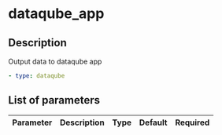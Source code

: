 # dataqube_app <Badge type='tip' text='community' vertical='top' />

## Description

Output data to dataqube app



  <CodeGroup>
  <CodeGroupItem title='CONFIG'>
  
  ```yaml
  - type: dataqube
  ```
  
  </CodeGroupItem>
  </CodeGroup>

  

## List of parameters

| Parameter | Description | Type | Default | Required |
|---|---|---|---|---|
